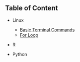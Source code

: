 
## Table of Content
- Linux
	- [Basic Terminal Commands](Linux/TerminalCommands.md)
	- [For Loop](Linux/ForLoop.md)

- R

- Python
